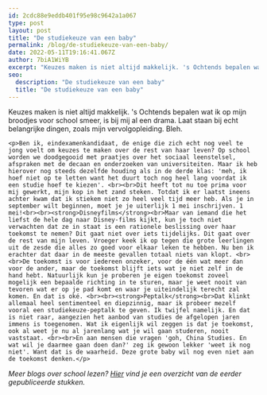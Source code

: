 ```yaml
---
id: 2cdc88e9eddb401f95e98c9642a1a067
type: post
layout: post
title: "De studiekeuze van een baby"
permalink: /blog/de-studiekeuze-van-een-baby/
date: 2022-05-11T19:16:41.067Z
author: 7biA1WiYB
excerpt: "Keuzes maken is niet altijd makkelijk. 's Ochtends bepalen wat ik op mijn broodjes voor school smeer, is bij mij al een drama. Laat staan bij echt belangrijke dingen, zoals mijn vervolgopleiding. Bleh.   "
seo:
  description: "De studiekeuze van een baby"
  title: "De studiekeuze van een baby"
---
```

Keuzes maken is niet altijd makkelijk. 's Ochtends bepalen wat ik op mijn broodjes voor school smeer, is bij mij al een drama. Laat staan bij echt belangrijke dingen, zoals mijn vervolgopleiding. Bleh.   

    <p>Ben ik, eindexamenkandidaat, de enige die zich echt nog veel te jong voelt om keuzes te maken over de rest van haar leven? Op school worden we doodgegooid met praatjes over het sociaal leenstelsel, afspraken met de decaan en onderzoeken van universiteiten. Maar ik heb hierover nog steeds dezelfde houding als in de derde klas: 'meh, ik hoef niet op te letten want het duurt toch nog heel lang voordat ik een studie hoef te kiezen'. <br><br>Dit heeft tot nu toe prima voor mij gewerkt, mijn kop in het zand steken. Totdat ik er laatst ineens achter kwam dat ik stiekem niet zo heel veel tijd meer heb. Als je in september wilt beginnen, moet je je uiterlijk 1 mei inschrijven. 1 mei!<br><br><strong>Disneyfilms</strong><br>Maar van iemand die het liefst de hele dag naar Disney-films kijkt, kun je toch niet verwachten dat ze in staat is een rationele beslissing over haar toekomst te nemen? Dit gaat niet over iets tijdelijks. Dit gaat over de rest van mijn leven. Vroeger keek ik op tegen die grote leerlingen uit de zesde die alles zo goed voor elkaar leken te hebben. Nu ben ik erachter dat daar in de meeste gevallen totaal niets van klopt. <br><br>De toekomst is voor iedereen onzeker, voor de één wat meer dan voor de ander, maar de toekomst blijft iets wat je niet zelf in de hand hebt. Natuurlijk kun je proberen je eigen toekomst zoveel mogelijk een bepaalde richting in te sturen, maar je weet nooit van tevoren wat er op je pad komt en waar je uiteindelijk terecht zal komen. En dat is oké. <br><br><strong>Peptalk</strong><br>Dat klinkt allemaal heel sentimenteel en diepzinnig, maar ik probeer mezelf vooral een studiekeuze-peptalk te geven. Ik twijfel namelijk. En dat is niet raar, aangezien het aanbod van studies de afgelopen jaren immens is toegenomen. Wat ik eigenlijk wil zeggen is dat je toekomst, ook al weet je nu al jarenlang wat je wil gaan studeren, nooit vaststaat. <br><br>En aan mensen die vragen 'goh, China Studies. En wat wil je daarmee gaan doen dan?' zeg ik gewoon lekker 'weet ik nog niet'. Want dat is de waarheid. Deze grote baby wil nog even niet aan de toekomst denken.</p>
<p><em>Meer blogs over school lezen? <a href="https://7dagen.netlify.app/onderwijsblogs">Hier</a> vind je een overzicht van de eerder gepubliceerde stukken.</em></p>  
